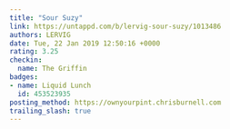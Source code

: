 ```yaml
---
title: "Sour Suzy"
link: https://untappd.com/b/lervig-sour-suzy/1013486
authors: LERVIG
date: Tue, 22 Jan 2019 12:50:16 +0000
rating: 3.25
checkin:
  name: The Griffin
badges:
- name: Liquid Lunch
  id: 453523935
posting_method: https://ownyourpint.chrisburnell.com
trailing_slash: true
---
```

